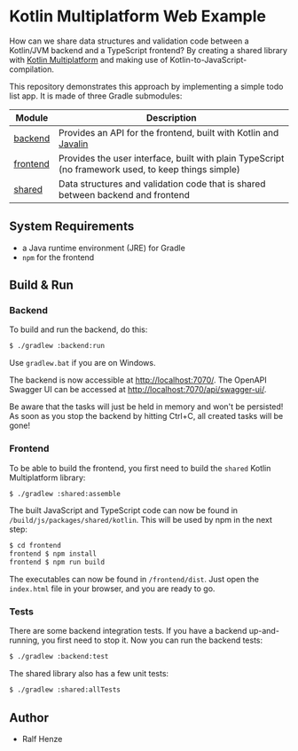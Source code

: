 # Kotlin Multiplatform Web Example

How can we share data structures and validation code between a Kotlin/JVM backend and a TypeScript
frontend? By creating a shared library with [Kotlin Multiplatform](https://kotlinlang.org/docs/multiplatform.html)
and making use of Kotlin-to-JavaScript-compilation.

This repository demonstrates this approach by implementing a simple todo list app. It is made of
three Gradle submodules:

| Module               | Description                                                                                         |
|----------------------|-----------------------------------------------------------------------------------------------------|
| [backend](backend)   | Provides an API for the frontend, built with Kotlin and [Javalin](https://javalin.io/)              |
| [frontend](frontend) | Provides the user interface, built with plain TypeScript (no framework used, to keep things simple) |
| [shared](shared)     | Data structures and validation code that is shared between backend and frontend                     |


## System Requirements

* a Java runtime environment (JRE) for Gradle
* `npm` for the frontend


## Build & Run

### Backend

To build and run the backend, do this:
```sh
$ ./gradlew :backend:run
```
Use `gradlew.bat` if you are on Windows.

The backend is now accessible at [http://localhost:7070/](http://localhost:7070/). The OpenAPI
Swagger UI can be accessed at [http://localhost:7070/api/swagger-ui/](http://localhost:7070/api/swagger-ui/).

Be aware that the tasks will just be held in memory and won't be persisted! As soon as you stop
the backend by hitting Ctrl+C, all created tasks will be gone!


### Frontend

To be able to build the frontend, you first need to build the `shared` Kotlin Multiplatform library:
```sh
$ ./gradlew :shared:assemble
```
The built JavaScript and TypeScript code can now be found in `/build/js/packages/shared/kotlin`.
This will be used by npm in the next step:
```sh
$ cd frontend
frontend $ npm install
frontend $ npm run build
```

The executables can now be found in `/frontend/dist`. Just open the `index.html` file in your
browser, and you are ready to go.


### Tests

There are some backend integration tests. If you have a backend up-and-running, you first need to
stop it. Now you can run the backend tests:
```sh
$ ./gradlew :backend:test
```

The shared library also has a few unit tests:
```sh
$ ./gradlew :shared:allTests
```


## Author

* Ralf Henze
